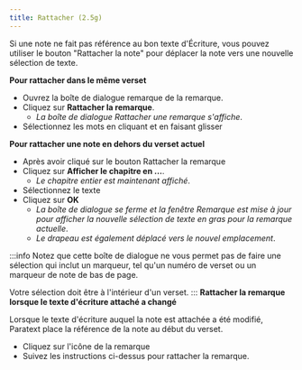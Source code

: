 ```yaml
---
title: Rattacher (2.5g)
---
```

Si une note ne fait pas référence au bon texte d'Écriture, vous pouvez utiliser le bouton "Rattacher la note" pour déplacer la note vers une nouvelle sélection de texte.

**Pour rattacher dans le même verset**

-   Ouvrez la boîte de dialogue remarque de la remarque.
-   Cliquez sur **Rattacher la remarque**.
    -  *La boîte de dialogue Rattacher une remarque s'affiche*.
-   Sélectionnez les mots en cliquant et en faisant glisser

**Pour rattacher une note en dehors du verset actuel**

-   Après avoir cliqué sur le bouton Rattacher la remarque
-   Cliquez sur **Afficher le chapitre en …**.
    -  *Le chapitre entier est maintenant affiché*.
-   Sélectionnez le texte
-   Cliquez sur **OK**
    -  *La boîte de dialogue se ferme et la fenêtre Remarque est mise à jour pour afficher la nouvelle sélection de texte en gras pour la remarque actuelle*.
    -  *Le drapeau est également déplacé vers le nouvel emplacement*.

:::info
Notez que cette boîte de dialogue ne vous permet pas de faire une sélection qui inclut un marqueur, tel qu'un numéro de verset ou un marqueur de note de bas de page.

Votre sélection doit être à l'intérieur d'un verset.
:::
**Rattacher la remarque lorsque le texte d'écriture attaché a changé**

Lorsque le texte d'écriture auquel la note est attachée a été modifié, Paratext place la référence de la note au début du verset.

-   Cliquez sur l'icône de la remarque
-   Suivez les instructions ci-dessus pour rattacher la remarque.
